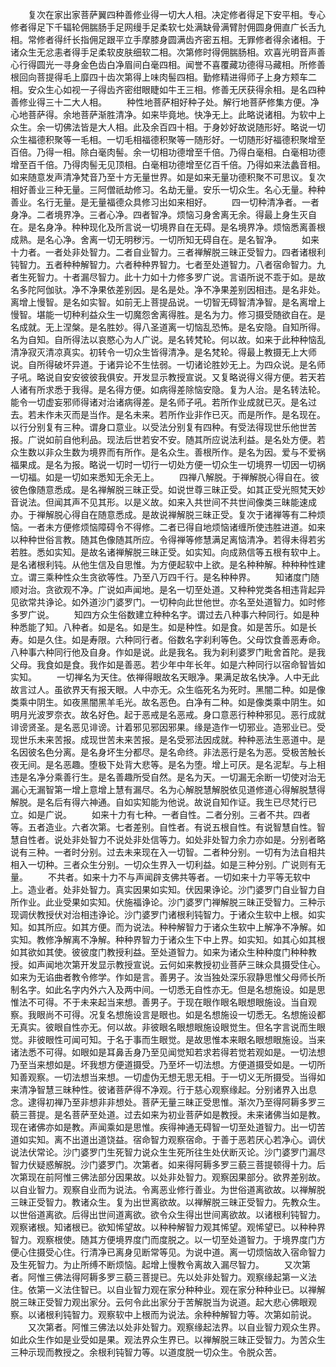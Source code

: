 <!-- { "loadSidebar": true } -->
　　复次在家出家菩萨翼四种善修业得一切大人相。决定修者得足下安平相。专心修者得足下千辐轮佣腨肠手足网缦手足柔软七处满缺骨满臂肘佣圆身佣直广长舌九相。常修者得纤长指佣足跟平立手摩膝身圆满齿齐密五相。无罪修者得余诸相。于诸众生无忿恚者得手足柔软皮肤细软二相。次第修时得佣腨肠相。欢喜光明音声善心行得圆光一寻身金色齿白净眉间白毫四相。闻誉不喜覆藏功德得马藏相。所修善根回向菩提得毛上靡四十齿次第得上味肉髻四相。勤修精进得师子上身方颊车二相。安众生心如视一子得齿齐密绀眼睫如牛王三相。修善无厌获得余相。是名四种善修业得三十二大人相。
　　种性地菩萨相好种子处。解行地菩萨修集方便。净心地菩萨得。余地菩萨渐胜清净。如来毕竟地。快净无上。此略说诸相。为软中上众生。余一切佛法皆是大人相。此及余百四十相。于身妙好故说随形好。略说一切众生福德积聚等一毛相。一切毛相福德积聚等一随形好。一切随形好福德积聚增至百倍。乃得一相。除白毫肉髻。余一切相功德增至千倍。乃得白毫相。白毫相功德增至百千倍。乃得肉髻无见顶相。白毫相功德增至亿百千倍。乃得如来法蠡音相。如来随意发声清净梵音乃至十方无量世界。如是如来无量功德积聚不可思议。复次相好善业三种无量。三阿僧祇劫修习。名劫无量。安乐一切众生。名心无量。种种善业。名行无量。是无量福德众具修习出如来相好。
　　四一切种清净者。一者身净。二者境界净。三者心净。四者智净。烦恼习身舍离无余。得最上身生灭自在。是名身净。种种现化及所言说一切境界自在无碍。是名境界净。烦恼悉离善根成熟。是名心净。舍离一切无明秽污。一切所知无碍自在。是名智净。
　　如来十力者。一者处非处智力。二者自业智力。三者禅解脱三昧正受智力。四者诸根利钝智力。五者种种解智力。六者种种界智力。七者至处道智力。八者宿命智力。九者生死智力。十者漏尽智力。此十力如十力修多罗广说。言语所说不乖于如。是故名多陀阿伽驮。净不净果依差别因。是名是处。净不净果差别因相违。是名非处。离增上慢智。是名如实智。如前无上菩提品说。一切智无碍智清净智。是名离增上慢智。堪能一切种利益众生一切魔怨舍离得胜。是名为力。修习摄受随欲自在。是名成就。无上涅槃。是名胜妙。得八圣道离一切恼乱恐怖。是名安隐。自知所得。名为自知。自所得法以哀愍心为人广说。是名转梵轮。何以故。如来于此种种恼乱清净寂灭清凉真实。初转令一切众生皆得清净。是名梵轮。得最上教摄无上大师说。自所得破坏异道。于诸异论不生怯弱。一切诸论胜妙无上。为四众说。是名师子吼。略说自安安彼彼我俱安。开发显示教授宣说。又复略说得义得方便。若天若人诸有所求悉于我得。是名得方便。如病得差除恼安隐。复为人治。是名转法轮。能令一切虚妄邪师得诸对治诸病得差。是名师子吼。若所作业成就已灭。是名过去。若未作未灭而是当作。是名未来。若所作业非作已灭。而是所作。是名现在。以行分别复有三种。谓身口意业。以受法分别复有四种。有受法得现世乐他世苦报。广说如前自他利品。现法后世若安不安。随其所应说法利益。是名处方便。若众生数以非众生数为境界而有所作。是名众生。善根所作。是名为因。爱与不爱祸福果成。是名为报。略说一切时一切行一切处方便一切众生一切境界一切因一切祸一切福。如是一切如来悉知无余无上。
　　四禅八解脱。于禅解脱心得自在。彼彼色像随意悉成。是名禅解脱三昧正受。如说世尊三昧正受。如其正受光照梵天妙音说法。但闻其声不见其形。以是义故。如来入共世间不共世间像类三昧能速成办。于禅解脱心得自在随意悉成。是故说禅解脱三昧正受。复次于诸禅等有二种烦恼。一者未方便修烦恼障碍令不得修。二者已得自地烦恼诸缠所使违胜进道。如来以种种世俗言教。随其色像随其所应。令得禅等修慧满足离恼清净。若得未得若劣若胜。悉如实知。是故名诸禅解脱三昧正受。如实知。向成熟信等五根有软中上。是名诸根利钝。从他生信及自思惟。为方便起软中上欲。是名种种解。种种种性建立。谓三乘种性众生贪欲等性。乃至八万四千行。是名种种界。
　　知诸度门随顺对治。贪欲观不净。广说如声闻地。是名一切至处道。又种种党类各相违背起异见欲常共诤论。如外道沙门婆罗门。一切种向此世他世。亦名至处道智力。如时修多罗广说。
　　知四方众生俗数建立种种名字。谓过去八种事六种同行。如是种种悉能了知。八种者。如是名。如是生。如是种性。如是食。如是苦乐。如是长寿。如是久住。如是寿限。六种同行者。俗数名字刹利等色。父母饮食善恶寿命。八种事六种同行他及自身。作如是说。此是我名。我为刹利婆罗门毗舍首陀。是我父母。我食如是食。我作如是善恶。若少年中年长年。如是六种同行以宿命智皆如实知。
　　一切禅名为天住。依禅得眼故名天眼净。果满足故名快净。人中无此故言过人。虽欲界天有报天眼。人中亦无。众生临死名为死时。黑闇二种。如是像类乘中阴生。如夜黑闇黑羊毛光。故名恶色。白净有二种。如是像类乘中阴生。如明月光波罗奈衣。故名好色。起于恶戒是名恶戒。身口意恶行种种邪见。恶行成就诽谤贤圣。是名恶见诽谤。计着邪见邪因邪果。缘是造作一切邪业。造邪业已。受现世乐未来苦报。成现世苦未来苦报。是名受邪法因成就。种种恶法生恶道中。是名因彼名色分离。是名身坏生分都尽。是名命终。非法恶行是名为恶。受极苦触长夜无间。是名恶趣。堕极下处背大悲等。是名为堕。增上可厌。是名泥犁。与上相违是名净分乘善行生。是名善趣所受自然。是名为天。一切漏无余断一切使对治无漏心无漏智第一增上意增上慧有漏尽。名为心解脱慧解脱依见道修道心得解脱慧得解脱。是名后有得六神通。自如实知能为他说。故说自知作证。我生已尽梵行已立。如是广说。
　　如来十力有七种。一者自性。二者分别。三者不共。四者等。五者造业。六者次第。七者差别。自性者。有说五根自性。有说智慧自性。智慧自性者。说处非处智力不说处非处信等力。如处非处智力余力亦如是。分别者略说有三种。一者时分别。过去未来现在入一切智。二者种分别。一切有为法自相共相入一切种。三者众生分别。一切众生界入一切利益。如是三种分别。广说则有无量。
　　不共者。如来十力不与声闻辟支佛共等者。一切如来十力平等无软中上。造业者。处非处智力。真实因果如实知。伏因果诤论。沙门婆罗门自业智力自所作业。此业受果如实知。伏施福诤论。沙门婆罗门禅解脱三昧正受智力。三种示现调伏教授伏对治相违诤论。沙门婆罗门诸根利钝智力。于诸众生软中上根。如实知。如其所应。如其方便。而为说法。种种解智力于诸众生软中上解净不净解。如实知。教修净解离不净解。种种界智力于诸众生下中上界。如实知。如其心如其根如其欲如其使。彼彼度门教授利益。至处道智力。如来为诸众生种种度门种种教授。如声闻地次第开发显示教授宣说。云何如来教授初业菩萨三昧众具摄受住心。如来为无谄曲者教令修学。作如是言。善男子。汝当独处深乐寂静思惟父母师长所制名字。如此名字内外六入及两中间。一切悉无自性亦无。但是名想施设。如是思惟法不可得。不于未来起当来想。善男子。于现在眼作眼名眼想眼施设。当自观察。我眼尚不可得。况复名想施设言是眼也。如是名想施设一切悉无。名想施设都无真实。彼眼自性亦无。何以故。非彼眼名眼想眼施设眼觉生。但名字言说而生眼觉。非彼眼性可闻可知。于名于事而生眼觉。是故思惟本来眼名眼想眼施设。当来诸法悉不可得。如眼如是耳鼻舌身乃至见闻觉知若求若得若觉若观如是。一切法想乃至当来想如是。坏我想方便道摄受。乃至坏一切法想。方便道摄受如是。一切所知善观察。一切法想当来想。一切虚伪无想无思无相。于一切义无所摄受。当得如来清净智慧三昧种性。彼诸菩萨得不净观。行于慈心观察缘起。分别诸界入出息念。逮得初禅乃至非想非非想处。菩萨无量三昧正受思惟。渐次乃至得阿耨多罗三藐三菩提。是名菩萨至处道。过去如来为初业菩萨如是教授。未来诸佛当如是教。现在诸佛亦如是教。声闻乘如是思惟。疾得神通无碍智一切至处道智力。出一切苦道如实知。离不出道出道饶益。宿命智力观察宿命。于善于恶若厌心若净心。调伏说法伏常论。沙门婆罗门生死智力说众生生死所往生处伏断灭论。沙门婆罗门漏尽智力伏疑惑解脱。沙门婆罗门。次第者。如来得阿耨多罗三藐三菩提顿得十力。后次第现在前阿惟三佛法部分因果故。以处非处智力。观察因果部分。欲界差别故。以自业智力。观察自业而为说法。令离恶业修行善业。为世俗道离欲故。以禅解脱三昧正受智力。教诸众生。复为出世离欲故。以禅解脱三昧正受智力。先教众生。以世俗道离欲。后得出世间道离欲。欲令众生得出世间离欲故。以诸根利钝智力。观察诸根。知诸根已。欲知悕望故。以种种解智力观其悕望。观悕望已。以种种界智力。观察根使。随其方便境界度门而度脱之。以一切至处道智力。于境界度门方便心住摄受心住。行清净已离身见断常等见。为说中道。离一切烦恼故入宿命智力及生死智力。为止所缚不断烦恼。起增上慢教令离故入漏尽智力。
　　又次第者。阿惟三佛法得阿耨多罗三藐三菩提已。先以处非处智力。观察缘起第一义法住。依第一义法住智已。以自业智力观在家分种种业。观在家分种种业已。以禅解脱三昧正受智力观出家分。云何令此出家分于苦解脱当为说道。起大悲心佛眼观察。以诸根利钝智力。观察软中上根而为说法。余种种解智力等。次第如前说。
　　又次第者。阿惟三佛法以处非处智力。观察缘起法界。以自业智力观众生界。如此众生作如是业受如是果。观法界众生界已。以禅解脱三昧正受智力。为苦众生三种示现而教授之。余根利钝智力等。以道度脱一切众生。令脱众苦。
